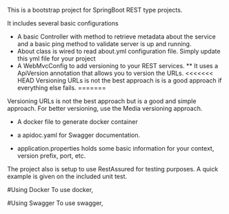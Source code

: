 This is a bootstrap project for SpringBoot REST type projects.

It includes several basic configurations
* A basic Controller with method to retrieve metadata about the service and a basic ping method to validate server is up and running.
* About class is wired to read about.yml configuration file. Simply update this yml file for your project
* A WebMvcConfig to add versioning to your REST services.
** It uses a ApiVersion annotation that allows you to version the URLs.
<<<<<<< HEAD
Versioning URLs is not the best approach is is a good approach if everything else fails.
=======

Versioning URLs is not the best approach but is a good and simple approach.
 For better versioning, use the Media versioning approach.
 
* A docker file to generate docker container
* a apidoc.yaml for Swagger documentation.


* application.properties holds some basic information for your context, version prefix, port, etc.


The project also is setup to use RestAssured for testing purposes. A quick example is given on the included unit test.

#Using Docker
To use docker,

#Using Swagger
To use swagger,
